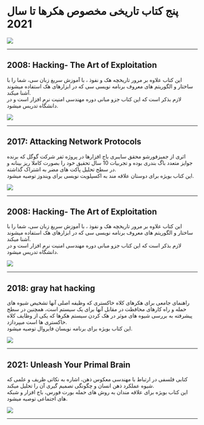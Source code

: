 <h1>پنج کتاب تاریخی مخصوص هکرها تا سال 2021</h1>
<img src='https://github.com/dewebdes/Iranian-Cyber-Army/blob/master/ebook/poster.jpg' />
<hr/>
<h2>2008: Hacking- The Art of Exploitation</h2>
<p>
این کتاب علاوه بر مرور تاریخچه هک و نفوذ ، با آموزش سریغ زبان سی، شما را با ساختار و الگوریتم های معروف برنامه نویسی سی که در ابزارهای هک استفاده میشوند آشنا میکند.
  <br>
  لازم بذکر است که این کتاب جزو مبانی دوره مهندسی امنیت نرم افزار است و در دانشگاه تدریس میشود.
</p>
<a href='https://github.com/dewebdes/Iranian-Cyber-Army/blob/master/ebook/Hacking-%20The%20Art%20of%20Exploitation%20(2nd%20ed.%202008)%20-%20Erickson.pdf'>
<img src='https://github.com/dewebdes/Iranian-Cyber-Army/blob/master/ebook/Hacking-%20The%20Art%20of%20Exploitation.jpg' />
</a>
<hr>
<h2>2017: Attacking Network Protocols</h2>
<p>
اثری از جمیزفورشو محقق سایبری باج افزارها در پروژه ثفر شرکت گوگل که برنده جوایز متعدد باگ بندری بوده و تجربیات 10 سال تحقیق خود را بصورت کاملا ریز بینانه و در سطح تحلیل پاکت های مضر به اشتراک گذاشته.  
  <br>
  این کتاب بویژه برای دوستان علاقه مند به اکسپلویت نویسی برای ویندوز توصیه میشود.
</p>
<a href='https://github.com/dewebdes/Iranian-Cyber-Army/blob/master/ebook/Attacking.Network.Protocols.pdf'>
<img src='https://github.com/dewebdes/Iranian-Cyber-Army/blob/master/ebook/attacking-network-protocols-james-forshaw-9781593277505.jpg' />
</a>
<hr>
<h2>2008: Hacking- The Art of Exploitation</h2>
<p>
این کتاب علاوه بر مرور تاریخچه هک و نفوذ ، با آموزش سریغ زبان سی، شما را با ساختار و الگوریتم های معروف برنامه نویسی سی که در ابزارهای هک استفاده میشوند آشنا میکند.
  <br>
  لازم بذکر است که این کتاب جزو مبانی دوره مهندسی امنیت نرم افزار است و در دانشگاه تدریس میشود.
</p>
<a href='https://github.com/dewebdes/Iranian-Cyber-Army/blob/master/ebook/Hacking-%20The%20Art%20of%20Exploitation%20(2nd%20ed.%202008)%20-%20Erickson.pdf'>
<img src='https://github.com/dewebdes/Iranian-Cyber-Army/blob/master/ebook/Hacking-%20The%20Art%20of%20Exploitation.jpg' />
</a>
<hr>
<h2>2018: gray hat hacking</h2>
<p>
راهنمای جامعی برای هکرهای کلاه خاکستری که وظیفه اصلی آنها تشخیص شیوه های حمله و راه کارهای محافظت در مقابل آنها برای یک سیستم است، همچنین در سطح پیشرفته به بررسی شیوه های موثر در هک کردن سیستم هکرها که یکی از وظایف کلاه خاکستری ها است میپردازد.
  <br>
این کتاب بویژه برای برنامه نویسان فایروال توصیه میشود.
</p>
<a href='https://github.com/dewebdes/Iranian-Cyber-Army/blob/master/ebook/gray-hat-hacking.pdf'>
<img src='https://github.com/dewebdes/Iranian-Cyber-Army/blob/master/ebook/gray-hat-hacking.jpg' />
</a>
<hr>
<h2>2021: Unleash Your Primal Brain</h2>
<p>
کتابی فلسفی در ارتباط با مهندسی معکوس ذهن، اشاره به نکاتی ظریف و علمی که شیوه عملکرد ذهن انسان و چگونگی تصمیم گیری آن را تحلیل میکند.  
  <br>
این کتاب بویژه برای علاقه مندان به روش های حمله بورت فورس، باج افزار و شبکه های اجتماعی توصیه میشود.
</p>
<a href='https://github.com/dewebdes/Iranian-Cyber-Army/blob/master/ebook/9781735244501_Unleash%20Your%20Primal%20Brain.pdf'>
<img src='https://github.com/dewebdes/Iranian-Cyber-Army/blob/master/ebook/Unleash%20Your%20Primal%20Brain.jpg' />
</a>
<hr>
